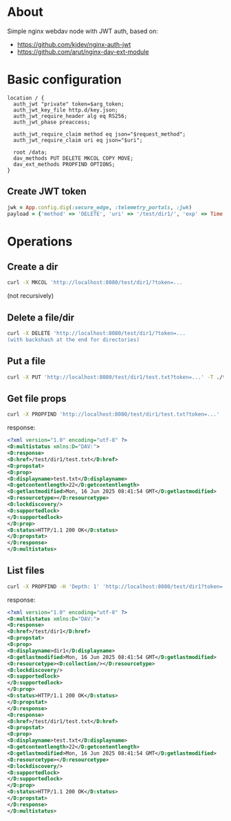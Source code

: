 # About
Simple nginx webdav node with JWT auth, based on:
* https://github.com/kjdev/nginx-auth-jwt
* https://github.com/arut/nginx-dav-ext-module

# Basic configuration
```nginx
location / {
  auth_jwt "private" token=$arg_token;
  auth_jwt_key_file http.d/key.json;
  auth_jwt_require_header alg eq RS256;
  auth_jwt_phase preaccess;

  auth_jwt_require_claim method eq json="$request_method";
  auth_jwt_require_claim uri eq json="$uri";

  root /data;
  dav_methods PUT DELETE MKCOL COPY MOVE;
  dav_ext_methods PROPFIND OPTIONS;
}
```
## Create JWT token
```ruby
jwk = App.config.dig(:secure_edge, :telemetry_portals, :jwk)
payload = {'method' => 'DELETE', 'uri' => '/test/dir1/', 'exp' => Time.now.to_i + 60}
```

# Operations
## Create a dir
```sh
curl -X MKCOL 'http://localhost:8080/test/dir1/?token=...
```
(not recursively)

## Delete a file/dir
```sh
curl -X DELETE 'http://localhost:8080/test/dir1/?token=...
(with backshash at the end for directories)
```
## Put a file
```sh
curl -X PUT 'http://localhost:8080/test/dir1/test.txt?token=...' -T ./test.txt
```
## Get file props
```sh
curl -X PROPFIND 'http://localhost:8080/test/dir1/test.txt?token=...'
```
response:
```xml
<?xml version="1.0" encoding="utf-8" ?>
<D:multistatus xmlns:D="DAV:">
<D:response>
<D:href>/test/dir1/test.txt</D:href>
<D:propstat>
<D:prop>
<D:displayname>test.txt</D:displayname>
<D:getcontentlength>22</D:getcontentlength>
<D:getlastmodified>Mon, 16 Jun 2025 08:41:54 GMT</D:getlastmodified>
<D:resourcetype></D:resourcetype>
<D:lockdiscovery/>
<D:supportedlock>
</D:supportedlock>
</D:prop>
<D:status>HTTP/1.1 200 OK</D:status>
</D:propstat>
</D:response>
</D:multistatus>
```
## List files
```sh
curl -X PROPFIND -H 'Depth: 1' 'http://localhost:8080/test/dir1?token=...'
```
response:
```xml
<?xml version="1.0" encoding="utf-8" ?>
<D:multistatus xmlns:D="DAV:">
<D:response>
<D:href>/test/dir1</D:href>
<D:propstat>
<D:prop>
<D:displayname>dir1</D:displayname>
<D:getlastmodified>Mon, 16 Jun 2025 08:41:54 GMT</D:getlastmodified>
<D:resourcetype><D:collection/></D:resourcetype>
<D:lockdiscovery/>
<D:supportedlock>
</D:supportedlock>
</D:prop>
<D:status>HTTP/1.1 200 OK</D:status>
</D:propstat>
</D:response>
<D:response>
<D:href>/test/dir1/test.txt</D:href>
<D:propstat>
<D:prop>
<D:displayname>test.txt</D:displayname>
<D:getcontentlength>22</D:getcontentlength>
<D:getlastmodified>Mon, 16 Jun 2025 08:41:54 GMT</D:getlastmodified>
<D:resourcetype></D:resourcetype>
<D:lockdiscovery/>
<D:supportedlock>
</D:supportedlock>
</D:prop>
<D:status>HTTP/1.1 200 OK</D:status>
</D:propstat>
</D:response>
</D:multistatus>
```
